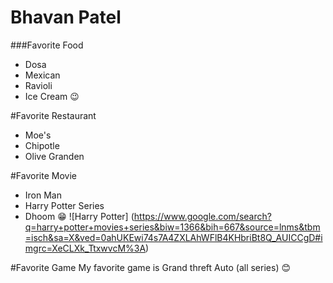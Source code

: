 # Bhavan Patel

###Favorite Food
* Dosa
* Mexican 
* Ravioli 
* Ice Cream
:wink:

#Favorite Restaurant
* Moe's 
* Chipotle
* Olive Granden 

#Favorite Movie
* Iron Man 
* Harry Potter Series 
* Dhoom 
:grin:
![Harry Potter] (https://www.google.com/search?q=harry+potter+movies+series&biw=1366&bih=667&source=lnms&tbm=isch&sa=X&ved=0ahUKEwi74s7A4ZXLAhWFlB4KHbriBt8Q_AUICCgD#imgrc=XeCLXk_TtxwvcM%3A) 

#Favorite Game
My favorite game is Grand threft Auto (all series) 
:blush:

